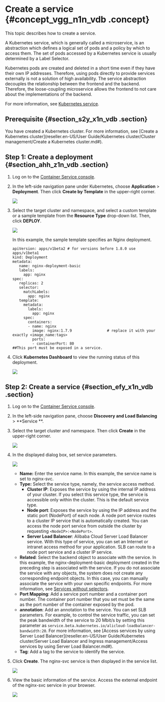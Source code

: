 # Create a service {#concept_vgg_n1n_vdb .concept}

This topic describes how to create a service.

A Kubernetes service, which is generally called a microservice, is an abstraction which defines a logical set of pods and a policy by which to access them. The set of pods accessed by a Kubernetes service is usually determined by a Label Selector.

Kubernetes pods are created and deleted in a short time even if they have their own IP addresses. Therefore, using pods directly to provide services externally is not a solution of high availability. The service abstraction decouples the relationship between the frontend and the backend. Therefore, the loose-coupling microservice allows the frontend to not care about the implementations of the backend.

For more information, see [Kubernetes service](https://kubernetes.io/docs/concepts/services-networking/service).

## Prerequisite {#section_s2y_x1n_vdb .section}

You have created a Kubernetes cluster. For more information, see [Create a Kubernetes cluster](reseller.en-US/User Guide/Kubernetes cluster/Cluster management/Create a Kubernetes cluster.md#).

## Step 1: Create a deployment {#section_ahh_z1n_vdb .section}

1.  Log on to the [Container Service console](https://partners-intl.console.aliyun.com/#/cs).
2.  In the left-side navigation pane under Kubernetes, choose **Application** \> **Deployment**. Then click **Create by Template** in the upper-right corner.

    ![](http://static-aliyun-doc.oss-cn-hangzhou.aliyuncs.com/assets/img/16662/155108645911022_en-US.png)

3.  Select the target cluster and namespace, and select a custom template or a sample template from the **Resource Type** drop-down list. Then, click **DEPLOY**.

    ![](http://static-aliyun-doc.oss-cn-hangzhou.aliyuncs.com/assets/img/16662/155108645911023_en-US.png)

    In this example, the sample template specifies an Nginx deployment.

    ```
    apiVersion: apps/v1beta2 # for versions before 1.8.0 use apps/v1beta1
    kind: Deployment
    metadata:
       name: nginx-deployment-basic
       labels:
         app: nginx
    spec:
       replicas: 2
       selector:
         matchLabels:
           app: nginx
       template:
         metadata:
           labels:
             app: nginx
         spec:
           containers:
           - name: nginx
             image: nginx:1.7.9                # replace it with your exactly <image_name:tags>
             ports:
             - containerPort: 80                                          ##This port must be exposed in a service.
    ```

4.  Click **Kubernetes Dashboard** to view the running status of this deployment.

    ![](http://static-aliyun-doc.oss-cn-hangzhou.aliyuncs.com/assets/img/16662/155108645911024_en-US.png)


## Step 2: Create a service {#section_efy_x1n_vdb .section}

1.  Log on to the [Container Service console](https://partners-intl.console.aliyun.com/#/cs).
2.  In the left-side navigation pane, choose **Discovery and Load Balancing** \> **Service **.
3.  Select the target cluster and namespace. Then click **Create** in the upper-right corner.

    ![](http://static-aliyun-doc.oss-cn-hangzhou.aliyuncs.com/assets/img/16662/155108645911025_en-US.png)

4.  In the displayed dialog box, set service parameters.

    ![](http://static-aliyun-doc.oss-cn-hangzhou.aliyuncs.com/assets/img/16662/155108645911026_en-US.png)

    -   **Name:** Enter the service name. In this example, the service name is set to nginx-svc.
    -   **Type:** Select the service type, namely, the service access method.
        -   **Cluster IP**: Exposes the service by using the internal IP address of your cluster. If you select this service type, the service is accessible only within the cluster. This is the default service type.
        -   **Node port**: Exposes the service by using the IP address and the static port \(NodePort\) of each node. A node port service routes to a cluster IP service that is automatically created. You can access the node port service from outside the cluster by requesting `<NodeIP>:<NodePort>`.
        -   **Server Load Balancer**: Alibaba Cloud Server Load Balancer service. With this type of service, you can set an Internet or intranet access method for your application. SLB can route to a node port service and a cluster IP service.
    -   **Related**: Select the backend object to associate with the service. In this example, the nginx-deployment-basic deployment created in the preceding step is associated with the service. If you do not associate the service with any objects, the system does not create any corresponding endpoint objects. In this case, you can manually associate the service with your own specific endpoints. For more information, see [Services without selectors](https://kubernetes.io/docs/concepts/services-networking/service/#services-without-selectors).
    -   **Port Mapping**: Add a service port number and a container port number. The container port number that you set must be the same as the port number of the container exposed by the pod.
    -   **annotation**: Add an annotation to the service. You can set SLB parameters. For example, to control the service traffic, you can set the peak bandwidth of the service to 20 Mbit/s by setting this parameter as `service.beta.kubernetes.io/alicloud-loadbalancer-bandwidth:20`. For more information, see [Access services by using Server Load Balancer](reseller.en-US/User Guide/Kubernetes cluster/Server Load Balancer and Ingress management/Access services by using Server Load Balancer.md#).
    -   **Tag**: Add a tag to the service to identify the service.
5.  Click **Create**. The nginx-svc service is then displayed in the service list.

    ![](http://static-aliyun-doc.oss-cn-hangzhou.aliyuncs.com/assets/img/16662/155108645911027_en-US.png)

6.  View the basic information of the service. Access the external endpoint of the nginx-svc service in your browser.

    ![](http://static-aliyun-doc.oss-cn-hangzhou.aliyuncs.com/assets/img/16662/155108645911028_en-US.png)


